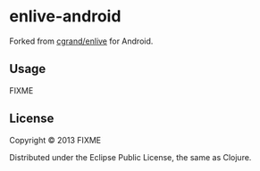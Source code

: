 # enlive-android

Forked from [cgrand/enlive](https://github.com/cgrand/enlive) for Android.

## Usage

FIXME

## License

Copyright © 2013 FIXME

Distributed under the Eclipse Public License, the same as Clojure.

